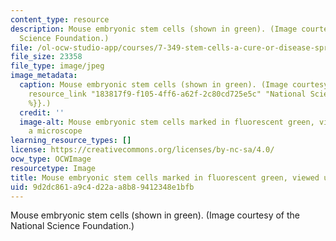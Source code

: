 ```yaml
---
content_type: resource
description: Mouse embryonic stem cells (shown in green). (Image courtesy of the National
  Science Foundation.)
file: /ol-ocw-studio-app/courses/7-349-stem-cells-a-cure-or-disease-spring-2011/9d2dc861a9c4d22aa8b89412348e1bfb_7-349s11.jpg
file_size: 23358
file_type: image/jpeg
image_metadata:
  caption: Mouse embryonic stem cells (shown in green). (Image courtesy of the {{%
    resource_link "183817f9-f105-4ff6-a62f-2c80cd725e5c" "National Science Foundation"
    %}}.)
  credit: ''
  image-alt: Mouse embryonic stem cells marked in fluorescent green, viewed under
    a microscope
learning_resource_types: []
license: https://creativecommons.org/licenses/by-nc-sa/4.0/
ocw_type: OCWImage
resourcetype: Image
title: Mouse embryonic stem cells marked in fluorescent green, viewed under a microscope
uid: 9d2dc861-a9c4-d22a-a8b8-9412348e1bfb
---
```

Mouse embryonic stem cells (shown in green). (Image courtesy of the National Science Foundation.)